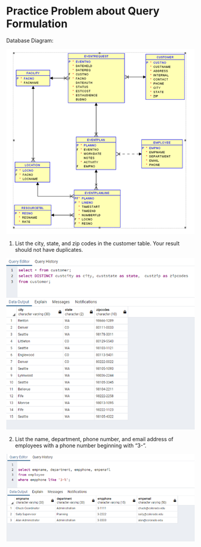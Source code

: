 # Practice Problem about Query Formulation
Database Diagram:

![alt text](https://github.com/jayedhussain/Database-Management-Essentials/blob/main/Images/ICADBSCHEMA.png "Relational Database Diagram for the Intercollegiate Athletic Database ")


1.	List the city, state, and zip codes in the customer table.  Your result should not have duplicates.

![alt text](https://github.com/jayedhussain/Database-Management-Essentials/blob/main/Images/M4A1_1.png)


2.	List the name, department, phone number, and email address of employees with a phone number beginning with “3-”.

![alt text](https://github.com/jayedhussain/Database-Management-Essentials/blob/main/Images/M4A1_2.png)
